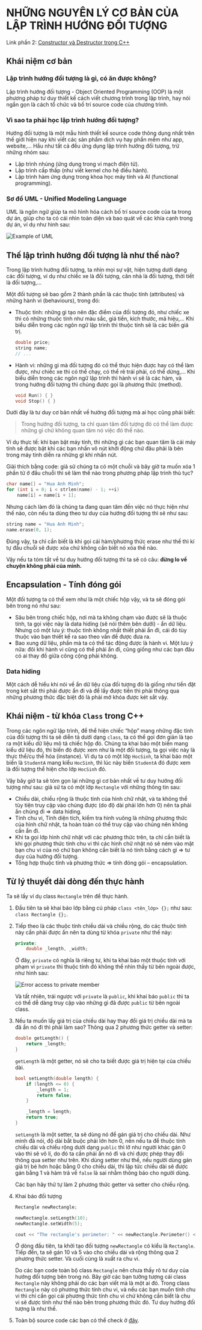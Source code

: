 <script async src="//pagead2.googlesyndication.com/pagead/js/adsbygoogle.js"></script>
<script>
  (adsbygoogle = window.adsbygoogle || []).push({
    google_ad_client: "ca-pub-9249300980094732",
    enable_page_level_ads: true
  });
</script>

# NHỮNG NGUYÊN LÝ CƠ BẢN CỦA LẬP TRÌNH HƯỚNG ĐỐI TƯỢNG

Link phần 2: [Constructor và Destructor trong C++](https://huaanhminh.github.io/2018/06/03/H%C6%B0%E1%BB%9Bng-%C4%90%E1%BB%91i-T%C6%B0%E1%BB%A3ng-trong-C++-(-ph%E1%BA%A7n-2-).html)

## Khái niệm cơ bản

### Lập trình hướng đối tượng là gì, có ăn được không?
Lập trình hướng đối tượng - Object Oriented Programming (OOP) là một phương pháp tư duy thiết kế cách viết chương trình trong lập trình, hay nói ngắn gọn là cách tổ chức và bố trí source code của chương trình.

### Vì sao ta phải học lập trình hướng đối tượng?
Hướng đối tượng là một mẫu hình thiết kế source code thông dụng nhất trên thế giới hiện nay khi viết các sản phẩm dịch vụ hay phần mềm như app, website,... Hầu như tất cả đều ứng dụng lập trình hướng đối tượng, trừ những nhóm sau:

* Lập trình nhúng (ứng dụng trong vi mạch điện tử).
* Lập trình cấp thấp (như viết kernel cho hệ điều hành).
* Lập trình hàm ứng dụng trong khoa học máy tính và AI (functional programming).

### Sơ đồ UML - Unified Modeling Language
UML là ngôn ngữ giúp ta mô hình hóa cách bố trí source code của ta trong dự án, giúp cho ta có cái nhìn toàn diện và bao quát về các khía cạnh trong dự án, ví dụ như hình sau:

![Example of UML](http://huaanhminh.github.io/_img/UML_example.png)

## Thế lập trình hướng đối tượng là như thế nào?

Trong lập trình hướng đối tượng, ta nhìn mọi sự vật, hiện tượng dưới dạng các đối tượng, ví dụ như chiếc xe là đối tượng, căn nhà là đối tượng, thời tiết là đối tượng,...

Một đối tượng sẽ bao gồm 2 thành phần là các thuộc tính (attributes) và những hành vi (behaviours), trong đó:

* Thuộc tính: những gì tạo nên đặc điểm của đối tượng đó, như chiếc xe thì có những thuộc tính như màu sắc, giá tiền, kích thước, mã hiệu,... Khi biểu diễn trong các ngôn ngữ lập trình thì thuộc tính sẽ là các biến giá trị.
    ```cpp
    double price;
    string name;
    // ...
    ```
* Hành vi: những gì mà đối tượng đó có thể thực hiện được hay có thể làm được, như chiếc xe thì có thể chạy, có thể rẽ trái phải, có thể dừng,... Khi biểu diễn trong các ngôn ngữ lập trình thì hành vi sẽ là các hàm, và trong hướng đối tượng thì chúng được gọi là phương thức (method).
    ```cpp
    void Run() { }
    void Stop() { }
    ```

Dưới đây là tư duy cơ bản nhất về hướng đối tượng mà ai học cũng phải biết:

> Trong hướng đối tượng, ta chỉ quan tâm đối tượng đó có thể làm được những gì chứ không quan tâm nó việc đó thế nào.

Ví dụ thực tế: khi bạn bật máy tính, thì những gì các bạn quan tâm là cái máy tính sẽ được bật khi các bạn nhấn vô nút khởi động chứ đâu phải là bên trong máy tính diễn ra những gì khi nhấn nút.

Giải thích bằng code: giả sử chúng ta có một chuỗi và bây giờ ta muốn xóa 1 phần tử ở đầu chuỗi thì sẽ làm thế nào trong phương pháp lập trình thủ tục?

```cpp
char name[] = "Hua Anh Minh";
for (int i = 0; i < strlen(name) - 1; ++i)
    name[i] = name[i + 1];
```

Nhưng cách làm đó là chúng ta đang quan tâm đến việc nó thực hiện như thế nào, còn nếu ta dùng theo tư duy của hướng đối tượng thì sẽ như sau:

```cpp
string name = "Hua Anh Minh";
name.erase(0, 1);
```

Đúng vậy, ta chỉ cần biết là khi gọi cái hàm/phương thức erase như thế thì kí tự đầu chuỗi sẽ được xóa chứ không cần biết nó xóa thế nào.

Vậy nếu ta tóm tắt về tư duy hướng đối tượng thì ta sẽ có câu: <b>đừng lo về chuyện không phải của mình.</b>

## Encapsulation - Tính đóng gói

Một đối tượng ta có thể xem như là một chiếc hộp vậy, và ta sẽ đóng gói bên trong nó như sau:

* Sâu bên trong chiếc hộp, nơi mà ta không chạm vào được sẽ là thuộc tính, ta gọi việc này là data hiding (sẽ nói thêm bên dưới) - ẩn dữ liệu. Nhưng có một lưu ý: thuộc tính không nhất thiết phải ẩn đi, cái đó tùy thuộc vào bạn thiết kế ra sao theo vấn đề được đưa ra.
* Bao xung dữ liệu, phần mà ta có thể tác động được là hành vi. Một lưu ý nữa: đôi khi hành vi cũng có thể phải ẩn đi, cũng giống như các bạn đâu có ai thay đồ giữa công cộng phải không.

### Data hiding

Một cách dễ hiểu khi nói về ẩn dữ liệu của đối tượng đó là giống như tiền đặt trong két sắt thì phải được ẩn đi và để lấy được tiền thì phải thông qua những phương thức đặc biệt đó là phải mở khóa được két sắt vậy.

## Khái niệm - từ khóa `Class` trong C++

Trong các ngôn ngữ lập trình, để thể hiện chiếc “hộp” mang những đặc tính của đối tượng thì ta sẽ diễn tả dưới dạng `class`, ta có thể gọi đơn giản là tạo ra một kiểu dữ liệu mô tả chiếc hộp đó. Chúng ta khai báo một biến mang kiểu dữ liệu đó, thì biến đó được xem như là một đối tượng, ta gọi việc này là thực thể/cụ thể hóa (instance). Ví dụ ta có một lớp `HocSinh`, ta khai báo một biến là `StudentA` mang
kiểu `HocSinh`, thì lúc này biến `StudentA` đó được xem là đối tượng thể hiện cho lớp `HocSinh` đó.

Vậy bây giờ ta sẽ tóm gọn lại những gì cơ bản nhất về tư duy hướng đối tượng như sau: giả sử ta có một lớp `Rectangle` với những thông tin sau:

* Chiều dài, chiều rộng là thuộc tính của hình chữ nhật, và ta không thể tùy tiện truy cập vào chúng được (do độ dài phải lớn hơn 0) nên ta phải ẩn chúng đi => data hiding.
* Tính chu vi, Tính diện tích, kiểm tra hình vuông là những phương thức của hình chữ nhật, ta hoàn toàn có thể truy cập vào chúng nên không cần ẩn đi.
* Khi ta gọi lớp hình chữ nhật với các phương thức trên, ta chỉ cần biết là khi gọi phương thức tính chu vi thì các hình chữ nhật nó sẽ ném vào mặt bạn
chu vi của nó chứ bạn không cần biết là nó tính bằng cách gì => tư duy của hướng đối tượng.
* Tổng hợp thuộc tính và phương thức => tính đóng gói – encapsulation.

## Từ lý thuyết dài dòng đến thực hành

Ta sẽ lấy ví dụ class `Rectangle` trên để thực hành.

1. Đầu tiên ta sẽ khai báo lớp bằng cú pháp `class <tên_lớp> {};` như sau: `class Rectangle {};`.
2. Tiếp theo là các thuộc tính chiều dài và chiều rộng, do các thuộc tính này cần phải được ẩn nên ta dùng từ khóa `private` như thế này:
    ```cpp
    private:
        double _length, _width;
    ```
    Ở đây, `private` có nghĩa là riêng tư, khi ta khai báo một thuộc tính với phạm vi `private` thì thuộc tính đó không thể nhìn thấy từ bên ngoài được, như hình sau:
    
    ![Error access to private member](http://huaanhminh.github.io/_img/error_access_to_private_member.PNG)

    Và tất nhiên, trái ngược với `private` là `public`, khi khai báo `public` thì ta có thể dễ dàng truy cập vào những gì đã được `public` từ bên ngoài class.
3. Nếu ta muốn lấy giá trị của chiều dài hay thay đổi giá trị chiều dài mà ta đã ẩn nó đi thì phải làm sao? Thông qua 2 phương thức getter và setter:

    ```cpp
    double getLength() {
        return _length;
    }
    ```

    `getLength` là một getter, nó sẽ cho ta biết được giá trị hiện tại của chiều dài.

    ```cpp
    bool setLength(double length) {
        if (length <= 0) {
            _length = 1;
            return false;
        }

        _length = length;
        return true;
    }
    ```

    `setLength` là một setter, ta sẽ dùng nó để gán giá trị cho chiều dài. Như mình đã nói, độ dài bắt buộc phải lớn hơn 0, nên nếu ta để thuộc tính chiều dài và chiều rộng dưới dạng `public` thì lỡ như người khác gán 0 vào thì sẽ vô lí, do đó ta cần phải ẩn nó đi và chỉ được phép thay đổi thông qua setter như trên. Khi dùng setter như thế, nếu người dùng gán giá trị bé hơn hoặc bằng 0 cho chiều dài, thì lập tức chiều dài sẽ được gán bằng 1 và hàm trả về `false` là sai nhằm thông báo cho người dùng.

    Các bạn hãy thử tự làm 2 phương thức getter và setter cho chiều rộng.
4. Khai báo đối tượng
    ```cpp
    Rectangle newRectangle;

    newRectangle.setLength(10);
    newRectangle.setWidth(5);

    cout << "The rectangle's perimeter: " << newRectangle.Perimeter() << endl;
    ```

    Ở dòng đầu tiên, ta khởi tạo đối tượng `newRectangle` có kiểu là `Rectangle`. Tiếp đến, ta sẽ gán 10 và 5 vào cho chiều dài và rộng thông qua 2 phương thức setter. Và cuối cùng là xuất ra chu vi.

    Do các bạn code toàn bộ class `Rectangle` nên chưa thấy rõ tư duy của hướng đối tượng bên trong nó. Bây giờ các bạn tưởng tượng cái class `Rectangle` này không phải do các bạn viết mà là một ai đó. Trong class `Rectangle` này có phương thức tính chu vi, và nếu các bạn muốn tính chu vi thì chỉ cần gọi cái phương thức tính chu vi chứ không cần biết là chu vi sẽ được tính như thế nào bên trong phương thức đó. Tư duy hướng đối tượng là như thế.

5. Toàn bộ source code các bạn có thể check ở [đây](https://github.com/1753070/Rectangle).

<div id="fb-root"></div>
<script>(function(d, s, id) {
  var js, fjs = d.getElementsByTagName(s)[0];
  if (d.getElementById(id)) return;
  js = d.createElement(s); js.id = id;
  js.src = 'https://connect.facebook.net/vi_VN/sdk.js#xfbml=1&version=v3.0';
  fjs.parentNode.insertBefore(js, fjs);
}(document, 'script', 'facebook-jssdk'));</script>


<div class="fb-like" data-href="https://huaanhminh.github.io/2018/06/03/H%C6%B0%E1%BB%9Bng-%C4%90%E1%BB%91i-T%C6%B0%E1%BB%A3ng-trong-C++-(-ph%E1%BA%A7n-1-).html" data-layout="standard" data-action="like" data-size="small" data-show-faces="true" data-share="true"></div>

<div class="fb-comments" data-href="https://huaanhminh.github.io/2018/06/03/H%C6%B0%E1%BB%9Bng-%C4%90%E1%BB%91i-T%C6%B0%E1%BB%A3ng-trong-C++-(-ph%E1%BA%A7n-1-).html" data-numposts="5"></div>